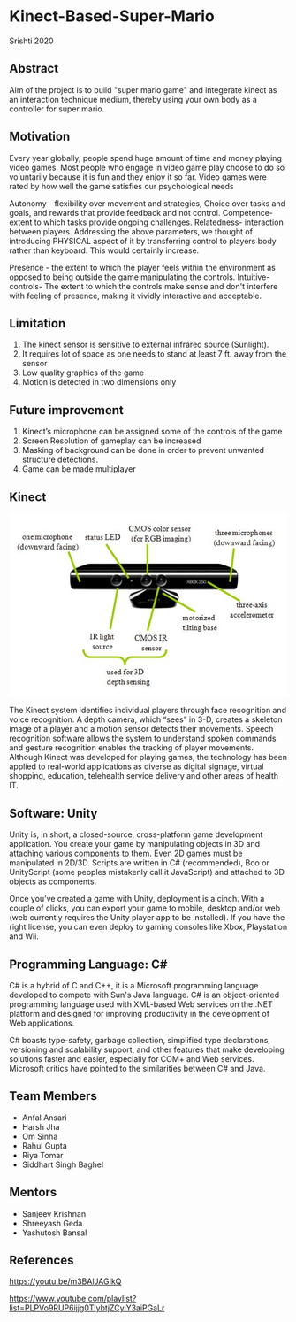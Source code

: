# Kinect-Based-Super-Mario
Srishti 2020
## Abstract
  Aim of the project is to build "super mario game" and integerate kinect as an interaction technique medium, thereby using your own body as a controller for super mario.
## Motivation
 Every year globally, people spend huge amount of time and money playing video games. Most people who engage in video game play choose to do so voluntarily because it is fun and they enjoy it so far. Video games were rated by how well the game satisfies our psychological needs

Autonomy - flexibility over movement and strategies, Choice over tasks and goals, and rewards that provide feedback and not control.
Competence-extent to which tasks provide ongoing challenges.
Relatedness- interaction between players.
Addressing the above parameters, we thought of introducing PHYSICAL aspect of it by transferring control to players body rather than keyboard. This would certainly increase.

Presence - the extent to which the player feels within the environment as opposed to being outside the game manipulating the controls. 
Intuitive-controls- The extent to which the controls make sense and don't interfere with feeling of presence, making it vividly interactive and acceptable.

## Limitation
1.	The kinect sensor is sensitive to external infrared source (Sunlight).
2.	It requires lot of space as one needs to stand at least 7 ft. away from the sensor
3.	Low quality graphics of the game
4.	Motion is detected in two dimensions only
## Future improvement
1.	Kinect’s microphone can be assigned some of the controls of the game
2.	Screen Resolution of gameplay can be increased
3.	Masking of background can be done in order to prevent unwanted structure detections.
4.	Game can be made multiplayer
## Kinect

![](https://github.com/AnfalAnsari/Kinect-Based-Super-Mario/blob/master/Images%20and%20videos/Images/kinect.jpeg)


The Kinect system identifies individual players through face recognition and voice recognition. A depth camera, which “sees” in 3-D, creates a skeleton image of a player and a motion sensor detects their movements. Speech recognition software allows the system to understand spoken commands and gesture recognition enables the tracking of player movements.
Although Kinect was developed for playing games, the technology has been applied to real-world applications as diverse as digital signage, virtual shopping, education, telehealth service delivery and other areas of health IT.
## Software: Unity
Unity is, in short, a closed-source, cross-platform game development application. You create your game by manipulating objects in 3D and attaching various components to them. Even 2D games must be manipulated in 2D/3D. Scripts are written in C# (recommended), Boo or UnityScript (some peoples mistakenly call it JavaScript) and attached to 3D objects as components.

Once you’ve created a game with Unity, deployment is a cinch. With a couple of clicks, you can export your game to mobile, desktop and/or web (web currently requires the Unity player app to be installed). If you have the right license, you can even deploy to gaming consoles like Xbox, Playstation and Wii.
## Programming Language: C#
C# is a hybrid of C and C++, it is a Microsoft programming language developed to compete with Sun's Java language. C# is an object-oriented programming language used with XML-based Web services on the .NET platform and designed for improving productivity in the development of Web applications.

C# boasts type-safety, garbage collection, simplified type declarations, versioning and scalability support, and other features that make developing solutions faster and easier, especially for COM+ and Web services. Microsoft critics have pointed to the similarities between C# and Java.
## Team Members
* Anfal Ansari
* Harsh Jha 
* Om Sinha
* Rahul Gupta
* Riya Tomar
* Siddhart Singh Baghel    
## Mentors
* Sanjeev Krishnan
* Shreeyash Geda
* Yashutosh Bansal
## References
https://youtu.be/m3BAlJAGIkQ

https://www.youtube.com/playlist?list=PLPVo9RUP6ijjg0TlybtjZCyiY3aiPGaLr

